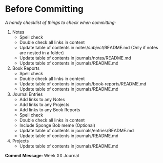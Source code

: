 # Before Committing

*A handy checklist of things to check when committing:*

1. Notes
	- Spell check
	- Double check all links in content
	- Update table of contents in notes/*subject*/README.md (Only if notes are nested in a folder)
	- Update table of contents in journals/notes/README.md
	- Update table of contents in journals/README.md
1. Book Reports
	- Spell check
	- Double check all links in content
	- Update table of contents in journals/book-reports/README.md
	- Update table of contents in journals/README.md
1. Journal Entries
	- Add links to any Notes
	- Add links to any Projects
	- Add links to any Book Reports
	- Spell check
	- Double check all links in content
	- Include Sponge Bob meme (Optional)
	- Update table of contents in journals/entries/README.md
	- Update table of contents in journals/README.md
1. Projects
	- Update table of contents in journals/README.md

**Commit Message:** Week XX Journal